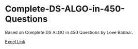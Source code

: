 # Complete-DS-ALGO-in-450-Questions
Based on Complete DS ALGO in 450 Questions by Love Babbar.
<br>

[Excel Link](https://drive.google.com/file/d/1FMdN_OCfOI0iAeDlqswCiC2DZzD4nPsb/view)
